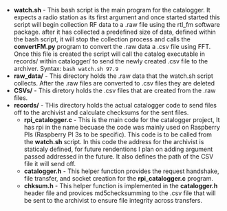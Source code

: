 + **watch.sh** - This bash script is the main program for the catalogger. It expects a radio station as its first argument  and once started started this script will begin collection RF data to a .raw file using the rtl_fm software package. after it has collected a predefined size of data, defined within the bash script, it will stop the collection process and calls the **convertFM.py** program to convert the .raw data a .csv file using FFT. Once this file is created the script will call the catalog executable in records/  within catalogger/ to send the newly created .csv file to the archiver. Syntax: `bash watch.sh 97.9`
+ **raw_data/** - This directory holds the .raw data that the watch.sh script collects. After the .raw files are converted to .csv files they are deleted
+ **CSVs/** - This diretory holds the .csv files that are created from the .raw files.
+ **records/** - THis directory holds the actual catalogger code to send files off to the archivist and calculate checksums for the sent files.
  * **rpi_catalogger.c** - This is the main code for the catalogger project, It has rpi in the name becuase the code was mainly used on Raspberry PIs (Raspberry PI 3s to be specific). This code is to be called from the **watch.sh** script. In this code the address for the archivist is staticaly defined, for future rendentions I plan on adding argument passed addressed in the future. It also defines the path of the CSV file it will send off.
  * **catalogger.h** - This helper function provides the request handshake, file transfer, and socket creation for the **rpi_catalogger.c** program.
  * **chksum.h** - This helper function is implemented in the **catalogger.h** header file and provices md5checksumming to the .csv file that will be sent to the archivist to ensure file integrity across transfers.
